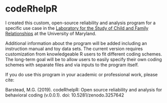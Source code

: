 # codeRhelpR
I created this custom, open-source reliability and analysis program for a specific use case in the [Laboratory for the Study of Child and Family Relationships](https://www.umdrubinlab.com/) at the University of Maryland. 

Additional information about the program will be added including an instruction manual and toy data sets. The current version requires customization from knowledgeable R users to fit different coding schemes. The long-term goal will be to allow users to easily specify their own coding schemes with separate files and via inputs to the program itself. 

If you do use this program in your academic or professional work, please cite: 

Barstead, M.G. (2019). codeRhelpR: Open source reliability and analysis for behavioral coding (v.0.0.1). doi: 10.5281/zenodo.3257642